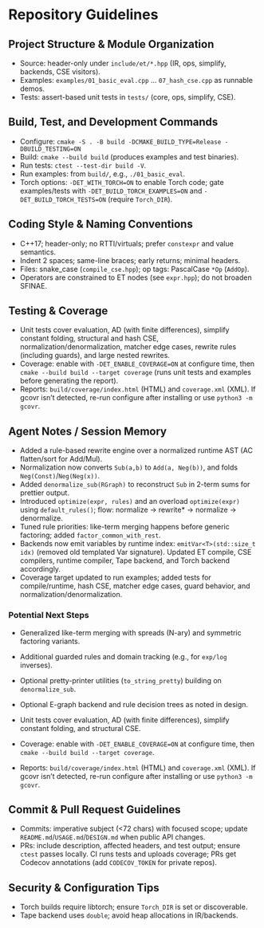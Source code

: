 # Repository Guidelines

## Project Structure & Module Organization
- Source: header-only under `include/et/*.hpp` (IR, ops, simplify, backends, CSE visitors).
- Examples: `examples/01_basic_eval.cpp` … `07_hash_cse.cpp` as runnable demos.
- Tests: assert-based unit tests in `tests/` (core, ops, simplify, CSE).

## Build, Test, and Development Commands
- Configure: `cmake -S . -B build -DCMAKE_BUILD_TYPE=Release -DBUILD_TESTING=ON`
- Build: `cmake --build build` (produces examples and test binaries).
- Run tests: `ctest --test-dir build -V`.
- Run examples: from `build/`, e.g., `./01_basic_eval`.
- Torch options: `-DET_WITH_TORCH=ON` to enable Torch code; gate examples/tests with `-DET_BUILD_TORCH_EXAMPLES=ON` and `-DET_BUILD_TORCH_TESTS=ON` (require `Torch_DIR`).

## Coding Style & Naming Conventions
- C++17; header-only; no RTTI/virtuals; prefer `constexpr` and value semantics.
- Indent 2 spaces; same-line braces; early returns; minimal headers.
- Files: snake_case (`compile_cse.hpp`); op tags: PascalCase `*Op` (`AddOp`).
- Operators are constrained to ET nodes (see `expr.hpp`); do not broaden SFINAE.

## Testing & Coverage
- Unit tests cover evaluation, AD (with finite differences), simplify constant folding, structural and hash CSE, normalization/denormalization, matcher edge cases, rewrite rules (including guards), and large nested rewrites.
- Coverage: enable with `-DET_ENABLE_COVERAGE=ON` at configure time, then `cmake --build build --target coverage` (runs unit tests and examples before generating the report).
- Reports: `build/coverage/index.html` (HTML) and `coverage.xml` (XML). If gcovr isn’t detected, re-run configure after installing or use `python3 -m gcovr`.

## Agent Notes / Session Memory
- Added a rule-based rewrite engine over a normalized runtime AST (AC flatten/sort for Add/Mul).
- Normalization now converts `Sub(a,b)` to `Add(a, Neg(b))`, and folds `Neg(Const)`/`Neg(Neg(x))`.
- Added `denormalize_sub(RGraph)` to reconstruct `Sub` in 2-term sums for prettier output.
- Introduced `optimize(expr, rules)` and an overload `optimize(expr)` using `default_rules()`; flow: normalize → rewrite* → normalize → denormalize.
- Tuned rule priorities: like-term merging happens before generic factoring; added `factor_common_with_rest`.
- Backends now emit variables by runtime index: `emitVar<T>(std::size_t idx)` (removed old templated Var signature). Updated ET compile, CSE compilers, runtime compiler, Tape backend, and Torch backend accordingly.
- Coverage target updated to run examples; added tests for compile/runtime, hash CSE, matcher edge cases, guard behavior, and normalization/denormalization.

### Potential Next Steps
- Generalized like-term merging with spreads (N-ary) and symmetric factoring variants.
- Additional guarded rules and domain tracking (e.g., for `exp/log` inverses).
- Optional pretty-printer utilities (`to_string_pretty`) building on `denormalize_sub`.
- Optional E-graph backend and rule decision trees as noted in design.


- Unit tests cover evaluation, AD (with finite differences), simplify constant folding, and structural CSE.
- Coverage: enable with `-DET_ENABLE_COVERAGE=ON` at configure time, then `cmake --build build --target coverage`.
- Reports: `build/coverage/index.html` (HTML) and `coverage.xml` (XML). If gcovr isn’t detected, re-run configure after installing or use `python3 -m gcovr`.

## Commit & Pull Request Guidelines
- Commits: imperative subject (<72 chars) with focused scope; update `README.md`/`USAGE.md`/`DESIGN.md` when public API changes.
- PRs: include description, affected headers, and test output; ensure `ctest` passes locally. CI runs tests and uploads coverage; PRs get Codecov annotations (add `CODECOV_TOKEN` for private repos).

## Security & Configuration Tips
- Torch builds require libtorch; ensure `Torch_DIR` is set or discoverable.
- Tape backend uses `double`; avoid heap allocations in IR/backends.
